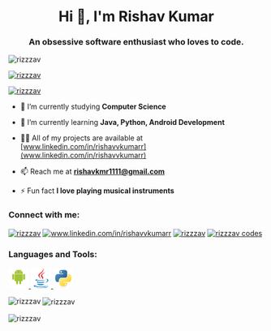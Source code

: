 <h1 align="center">Hi 👋, I'm Rishav Kumar</h1>
<h3 align="center">An obsessive software enthusiast who loves to code.</h3>

<p align="left"> <img src="https://komarev.com/ghpvc/?username=rizzzav&label=Profile%20views&color=0e75b6&style=flat" alt="rizzzav" /> </p>

<p align="left"> <a href="https://github.com/ryo-ma/github-profile-trophy"><img src="https://github-profile-trophy.vercel.app/?username=rizzzav" alt="rizzzav" /></a> </p>

<p align="left"> <a href="https://twitter.com/rizzzav" target="blank"><img src="https://img.shields.io/twitter/follow/rizzzav?logo=twitter&style=for-the-badge" alt="rizzzav" /></a> </p>

- 🔭 I’m currently studying **Computer Science**

- 🌱 I’m currently learning **Java, Python, Android Development**

- 👨‍💻 All of my projects are available at [www.linkedin.com/in/rishavvkumarr](www.linkedin.com/in/rishavvkumarr)

- 📫 Reach me at **rishavkmr1111@gmail.com**

- ⚡ Fun fact **I love playing musical instruments**

<h3 align="left">Connect with me:</h3>
<p align="left">
<a href="https://twitter.com/rizzzav" target="blank"><img align="center" src="https://raw.githubusercontent.com/rahuldkjain/github-profile-readme-generator/master/src/images/icons/Social/twitter.svg" alt="rizzzav" height="30" width="40" /></a>
<a href="https://linkedin.com/in/www.linkedin.com/in/rishavvkumarr" target="blank"><img align="center" src="https://raw.githubusercontent.com/rahuldkjain/github-profile-readme-generator/master/src/images/icons/Social/linked-in-alt.svg" alt="www.linkedin.com/in/rishavvkumarr" height="30" width="40" /></a>
<a href="https://instagram.com/rizzzav" target="blank"><img align="center" src="https://raw.githubusercontent.com/rahuldkjain/github-profile-readme-generator/master/src/images/icons/Social/instagram.svg" alt="rizzzav" height="30" width="40" /></a>
<a href="https://www.youtube.com/c/rizzzav codes" target="blank"><img align="center" src="https://raw.githubusercontent.com/rahuldkjain/github-profile-readme-generator/master/src/images/icons/Social/youtube.svg" alt="rizzzav codes" height="30" width="40" /></a>
</p>

<h3 align="left">Languages and Tools:</h3>
<p align="left"> <a href="https://developer.android.com" target="_blank" rel="noreferrer"> <img src="https://raw.githubusercontent.com/devicons/devicon/master/icons/android/android-original-wordmark.svg" alt="android" width="40" height="40"/> </a> <a href="https://www.java.com" target="_blank" rel="noreferrer"> <img src="https://raw.githubusercontent.com/devicons/devicon/master/icons/java/java-original.svg" alt="java" width="40" height="40"/> </a> <a href="https://www.python.org" target="_blank" rel="noreferrer"> <img src="https://raw.githubusercontent.com/devicons/devicon/master/icons/python/python-original.svg" alt="python" width="40" height="40"/> </a> </p>

<p><img align="left" src="https://github-readme-stats.vercel.app/api/top-langs?username=rizzzav&show_icons=true&locale=en&layout=compact" alt="rizzzav" /></p>

<p>&nbsp;<img align="center" src="https://github-readme-stats.vercel.app/api?username=rizzzav&show_icons=true&locale=en" alt="rizzzav" /></p>

<p><img align="center" src="https://github-readme-streak-stats.herokuapp.com/?user=rizzzav&" alt="rizzzav" /></p>
